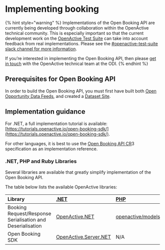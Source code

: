 # Implementing booking



{% hint style="warning" %}
Implementations of the Open Booking API are currently being developed through collaboration within the OpenActive technical community. This is especially important so that the current development work on the [OpenActive Test Suite](test-suite.md) can take into account feedback from real implementations. Please see the [\#openactive-test-suite slack channel for more information](https://slack.openactive.io/).

If you’re interested in implementing the Open Booking API, then please [get in touch](https://bookwhen.com/openactive) with the OpenActive technical team at the ODI.
{% endhint %}

## Prerequisites for Open Booking API

In order to build the Open Booking API, you must first have built both [Open Opportunity Data Feeds](../publishing-data/data-feeds/), and created a [Dataset Site](../publishing-data/dataset-sites.md).

## Implementation guidance

For .NET, a full implementation tutorial is available: [https://tutorials.openactive.io/open-booking-sdk/](https://tutorials.openactive.io/open-booking-sdk/).

For other languages, it is best to use the [Open Booking API CR](https://openactive.io/open-booking-api/EditorsDraft/1.0CR3/)3 specification as an implementation reference.

### .NET, PHP and Ruby Libraries

Several libraries are available that greatly simplify implementation of the Open Booking API.

The table below lists the available OpenActive libraries:

| Library | [.NET](https://docs.microsoft.com/en-us/dotnet/standard/net-standard) | [PHP](https://www.php.net/releases/5_4_0.php) | [Ruby](https://www.ruby-lang.org/en/) |
| :--- | :--- | :--- | :--- |
| Booking Request/Response Serialisation and Deserialisation | [OpenActive.NET](https://www.nuget.org/packages/OpenActive.NET/) | [openactive/models](https://packagist.org/packages/openactive/models) | [openactive](https://rubygems.org/gems/openactive) |
| Open Booking SDK | [OpenActive.Server.NET](https://github.com/openactive/OpenActive.Server.NET) | N/A | N/A |



